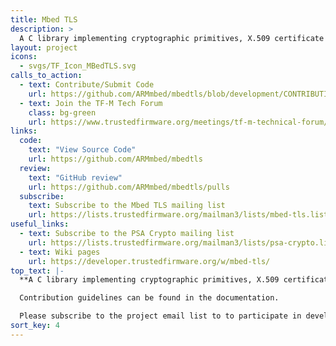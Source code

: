 ```yaml
---
title: Mbed TLS
description: >
  A C library implementing cryptographic primitives, X.509 certificate manipulation and the SSL/TLS and DTLS protocols.
layout: project
icons:
  - svgs/TF_Icon_MBedTLS.svg
calls_to_action:
  - text: Contribute/Submit Code
    url: https://github.com/ARMmbed/mbedtls/blob/development/CONTRIBUTING.md
  - text: Join the TF-M Tech Forum
    class: bg-green
    url: https://www.trustedfirmware.org/meetings/tf-m-technical-forum/
links:
  code:
    text: "View Source Code"
    url: https://github.com/ARMmbed/mbedtls
  review:
    text: "GitHub review"
    url: https://github.com/ARMmbed/mbedtls/pulls
  subscribe:
    text: Subscribe to the Mbed TLS mailing list
    url: https://lists.trustedfirmware.org/mailman3/lists/mbed-tls.lists.trustedfirmware.org/
useful_links:
  - text: Subscribe to the PSA Crypto mailing list
    url: https://lists.trustedfirmware.org/mailman3/lists/psa-crypto.lists.trustedfirmware.org/
  - text: Wiki pages
    url: https://developer.trustedfirmware.org/w/mbed-tls/
top_text: |-
  **A C library implementing cryptographic primitives, X.509 certificate manipulation and the SSL/TLS and DTLS protocols. Its small code footprint makes it suitable for embedded systems. It has many users, including TF-A, TF-M and OP-TEE.**

  Contribution guidelines can be found in the documentation.

  Please subscribe to the project email list to to participate in development discussions.
sort_key: 4
---
```

